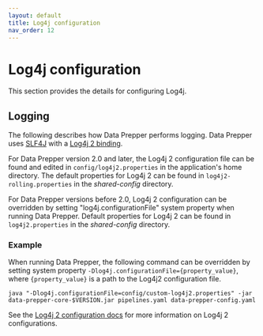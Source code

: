 ```yaml
---
layout: default
title: Log4j configuration
nav_order: 12
---
```


# Log4j configuration

This section provides the details for configuring Log4j. 

## Logging 

The following describes how Data Prepper performs logging. Data Prepper uses [SLF4J](http://www.slf4j.org/) with a [Log4j 2 binding](http://logging.apache.org/log4j/2.x/log4j-slf4j-impl/). 

<!--- Editorial: Is it safe to remove this first introductory sentence? I'm not sure if it's necessary or helpful to users.--->

For Data Prepper version 2.0 and later, the Log4j 2 configuration file can be found and edited in `config/log4j2.properties` in the application's home directory. The default properties for Log4j 2 can be found in `log4j2-rolling.properties` in the *shared-config* directory.

For Data Prepper versions before 2.0, Log4j 2 configuration can be overridden by setting "log4j.configurationFile" system property when running Data Prepper. Default properties for Log4j 2 can be found in `log4j2.properties` in the *shared-config* directory. 

### Example

When running Data Prepper, the following command can be overridden by setting system property `-Dlog4j.configurationFile={property_value}`, where `{property_value}` is a path to the Log4j2 configuration file.

<!--- Editorial: Do we need a colon at the end?--->

```
java "-Dlog4j.configurationFile=config/custom-log4j2.properties" -jar data-prepper-core-$VERSION.jar pipelines.yaml data-prepper-config.yaml
```

See the [Log4j 2 configuration docs](https://logging.apache.org/log4j/2.x/manual/configuration.html) for more information on Log4j 2 configurations.

